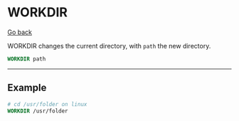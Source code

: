 # WORKDIR

[Go back](../../../../_kmp/_archives/tools/docker#most-used-instructions)

WORKDIR changes the current directory, with `path` the new directory.

```dockerfile
WORKDIR path
```

<hr class="sl">

## Example

```dockerfile
# cd /usr/folder on linux
WORKDIR /usr/folder
```
